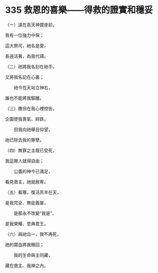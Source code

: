 # 335 救恩的喜樂——得救的證實和穩妥

（一）遠在高天神寶座前，

我有一位強力中保；

這大祭司，祂名是愛，

長遠活著，為我代禱。

（二）祂將我名刻在祂手，

又將我名記在心裏；

　　祂今在天站立神右，

誰也不能將我驅離。

（三）撒但在我心裡控告，

企圖使我喪氣、絆跌，

　　但我向祂舉目仰望，

祂已除去我的罪孽。

（四）無罪之主既已受死，

我這罪人就得自由；

　　公義的神今已滿足，

看見救主，祂就赦宥。

（五）看哪，復活羔羊在天，

是我完全、無疵義裳，

　　是那永不改變“我是”，

是我榮耀、恩典君王。

（六）與祂合一，我不再死，

祂的寶血將我贖回；

　　我的生命與主同藏，

藏在救主、我神之內。

